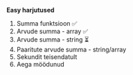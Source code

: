 **Easy harjutused**

1. Summa funktsioon ✅
2. Arvude summa - array ✅
3. Arvude summa - string ⏳
4. Paaritute arvude summa - string/array
5. Sekundit teisendatult
6. Aega möödunud
